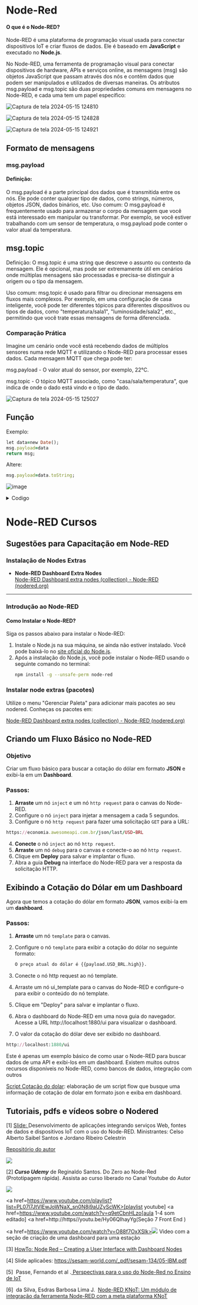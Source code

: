 # Node-Red


#### O que é o Node-RED?
Node-RED é uma plataforma de programação visual usada para conectar dispositivos IoT e criar fluxos de dados. Ele é baseado em **JavaScript** e executado no **Node.js**.

No Node-RED, uma ferramenta de programação visual para conectar dispositivos de hardware, APIs e serviços online, as mensagens (msg) são objetos JavaScript que passam através dos nós e contêm dados que podem ser manipulados e utilizados de diversas maneiras. Os atributos msg.payload e msg.topic são duas propriedades comuns em mensagens no Node-RED, e cada uma tem um papel específico:

![Captura de tela 2024-05-15 124810](https://github.com/mchavesferreira/sebe/assets/63993080/857efca0-bce3-4c91-b5d3-2a3eec879872)

![Captura de tela 2024-05-15 124828](https://github.com/mchavesferreira/sebe/assets/63993080/506fc857-7ad0-4266-917e-9d4a7d0ea50c)

![Captura de tela 2024-05-15 124921](https://github.com/mchavesferreira/sebe/assets/63993080/a2f06857-d476-4816-9e2e-4d8569add843)


## Formato de mensagens
### msg.payload

#### Definição: 
O msg.payload é a parte principal dos dados que é transmitida entre os nós. Ele pode conter qualquer tipo de dados, como strings, números, objetos JSON, dados binários, etc.
Uso comum: O msg.payload é frequentemente usado para armazenar o corpo da mensagem que você está interessado em manipular ou transformar. Por exemplo, se você estiver trabalhando com um sensor de temperatura, o msg.payload pode conter o valor atual da temperatura.

## msg.topic

Definição: O msg.topic é uma string que descreve o assunto ou contexto da mensagem. Ele é opcional, mas pode ser extremamente útil em cenários onde múltiplas mensagens são processadas e precisa-se distinguir a origem ou o tipo da mensagem.

Uso comum: msg.topic é usado para filtrar ou direcionar mensagens em fluxos mais complexos. Por exemplo, em uma configuração de casa inteligente, você pode ter diferentes tópicos para diferentes dispositivos ou tipos de dados, como "temperatura/sala1", "luminosidade/sala2", etc., permitindo que você trate essas mensagens de forma diferenciada.

### Comparação Prática

Imagine um cenário onde você está recebendo dados de múltiplos sensores numa rede MQTT e utilizando o Node-RED para processar esses dados. Cada mensagem MQTT que chega pode ter:

msg.payload - O valor atual do sensor, por exemplo, 22°C.

msg.topic - O tópico MQTT associado, como "casa/sala/temperatura", que indica de onde o dado está vindo e o tipo de dado.

![Captura de tela 2024-05-15 125027](https://github.com/mchavesferreira/sebe/assets/63993080/b53e99be-1984-4496-9cb8-0ce9ff04bc52)


## Função

Exemplo:

```ruby
let data=new Date();
msg.payload=data
return msg;
```


Altere:  
```ruby
msg.payload=data.toString;
```

![image](https://github.com/mchavesferreira/sebe/assets/63993080/577f6384-9956-43bd-ae77-e4a90b496a8a)

<details><summary>Codigo</summary>
<p>

```ruby
[
    {
        "id": "ad46570c.7c11d8",
        "type": "inject",
        "z": "f6f2187d.f17ca8",
        "name": "",
        "props": [
            {
                "p": "payload"
            },
            {
                "p": "topic",
                "vt": "str"
            }
        ],
        "repeat": "",
        "crontab": "",
        "once": false,
        "onceDelay": 0.1,
        "topic": "",
        "payload": "",
        "payloadType": "date",
        "x": 140,
        "y": 480,
        "wires": [
            [
                "a5ca5a5d.8d7fd"
            ]
        ]
    },
    {
        "id": "a5ca5a5d.8d7fd",
        "type": "http request",
        "z": "f6f2187d.f17ca8",
        "name": "Cotação Dólar",
        "method": "GET",
        "ret": "txt",
        "paytoqs": "ignore",
        "url": "https://economia.awesomeapi.com.br/json/last/USD-BRL",
        "tls": "",
        "persist": false,
        "proxy": "",
        "authType": "",
        "x": 120,
        "y": 540,
        "wires": [
            [
                "7f25f1d1.a10eb8",
                "76d173da70211228"
            ]
        ]
    },
    {
        "id": "7f25f1d1.a10eb8",
        "type": "json",
        "z": "f6f2187d.f17ca8",
        "name": "",
        "property": "payload",
        "action": "",
        "pretty": false,
        "x": 330,
        "y": 540,
        "wires": [
            [
                "d6f506b6.2129b8",
                "22ed231a9ad130c8"
            ]
        ]
    },
    {
        "id": "d6f506b6.2129b8",
        "type": "function",
        "z": "f6f2187d.f17ca8",
        "name": "Formatar Dólar",
        "func": "var high = msg.payload.USDBRL.high;\nvar low = msg.payload.USDBRL.low;\n\nmsg.payload = `O preço atual do dólar é ${high} (alta) / ${low} (baixa).`;\n\nreturn msg;",
        "outputs": 1,
        "timeout": "",
        "noerr": 0,
        "initialize": "",
        "finalize": "",
        "libs": [],
        "x": 500,
        "y": 540,
        "wires": [
            [
                "8900313a.6596f8",
                "d29a739ae590e316"
            ]
        ]
    },
    {
        "id": "8900313a.6596f8",
        "type": "ui_template",
        "z": "f6f2187d.f17ca8",
        "group": "ca22fa0e.65a208",
        "name": "Cotação Dólar",
        "order": 1,
        "width": 10,
        "height": 2,
        "format": "<div style=\"text-align:center;font-size:30px\">{{msg.payload}}</div>",
        "storeOutMessages": true,
        "fwdInMessages": true,
        "resendOnRefresh": true,
        "templateScope": "local",
        "className": "",
        "x": 720,
        "y": 540,
        "wires": [
            []
        ]
    },
    {
        "id": "76d173da70211228",
        "type": "debug",
        "z": "f6f2187d.f17ca8",
        "name": "debug 6",
        "active": false,
        "tosidebar": true,
        "console": false,
        "tostatus": false,
        "complete": "false",
        "statusVal": "",
        "statusType": "auto",
        "x": 260,
        "y": 600,
        "wires": []
    },
    {
        "id": "22ed231a9ad130c8",
        "type": "debug",
        "z": "f6f2187d.f17ca8",
        "name": "debug 7",
        "active": false,
        "tosidebar": true,
        "console": false,
        "tostatus": false,
        "complete": "false",
        "statusVal": "",
        "statusType": "auto",
        "x": 460,
        "y": 600,
        "wires": []
    },
    {
        "id": "d29a739ae590e316",
        "type": "debug",
        "z": "f6f2187d.f17ca8",
        "name": "debug 8",
        "active": false,
        "tosidebar": true,
        "console": false,
        "tostatus": false,
        "complete": "true",
        "targetType": "full",
        "statusVal": "",
        "statusType": "auto",
        "x": 640,
        "y": 600,
        "wires": []
    },
    {
        "id": "ec6a00d39ca4cb03",
        "type": "function",
        "z": "f6f2187d.f17ca8",
        "d": true,
        "name": "function 4",
        "func": "    var dados = msg.payload.USDBRL;\n\n    // Separando cada campo\n    msg.payload = {\n        code: dados.code,\n        codein: dados.codein,\n        name: dados.name,\n        high: dados.high,\n        low: dados.low,\n        varBid: dados.varBid,\n        pctChange: dados.pctChange,\n        bid: dados.bid,\n        ask: dados.ask,\n        timestamp: dados.timestamp,\n        create_date: dados.create_date\n    };\n\n    // Retorna a mensagem modificada para continuar o fluxo\n    return msg;",
        "outputs": 1,
        "timeout": 0,
        "noerr": 0,
        "initialize": "",
        "finalize": "",
        "libs": [],
        "x": 460,
        "y": 680,
        "wires": [
            [
                "fb35721b95f9f506",
                "4431601db61e0556"
            ]
        ]
    },
    {
        "id": "fb35721b95f9f506",
        "type": "debug",
        "z": "f6f2187d.f17ca8",
        "d": true,
        "name": "debug 9",
        "active": true,
        "tosidebar": true,
        "console": false,
        "tostatus": false,
        "complete": "payload",
        "targetType": "msg",
        "statusVal": "",
        "statusType": "auto",
        "x": 520,
        "y": 760,
        "wires": []
    },
    {
        "id": "4431601db61e0556",
        "type": "ui_template",
        "z": "f6f2187d.f17ca8",
        "d": true,
        "group": "ca22fa0e.65a208",
        "name": "Cotação Dólar",
        "order": 3,
        "width": 0,
        "height": 0,
        "format": "<div style=\"\n        font-family: Arial, sans-serif;\n        margin: 20px;\n        background-color: #f4f4f4;\n        color: #333;\n    }\n    table {\n        width: 100%;\n        margin-top: 20px;\n        border-collapse: collapse;\n    }\n    th, td {\n        padding: 8px;\n        text-align: left;\n        border-bottom: 1px solid #ddd;\n    }\n    th {\n        background-color: #4CAF50;\n        color: white;\n    }\n    td {\n        background-color: #f8f8f8;\n    }\n\">\n\n<h1>Cotação do Dólar Americano / Real Brasileiro</h1>\n<table>\n    <tr>\n        <th>Campo</th>\n        <th>Valor</th>\n    </tr>\n    <tr>\n        <td>Código</td>\n        <td>{{msg.payload.USDBRL.code}}</td>\n    </tr>\n    <tr>\n        <td>Código IN</td>\n        <td>{{payload.USDBRL.codein}}</td>\n    </tr>\n    <tr>\n        <td>Nome</td>\n        <td>{{payload.USDBRL.name}}</td>\n    </tr>\n    <tr>\n        <td>Máximo</td>\n        <td>{{msg.payload.high}}</td>\n    </tr>\n    <tr>\n        <td>Mínimo</td>\n        <td>{{payload.USDBRL.low}}</td>\n    </tr>\n    <tr>\n        <td>Variação</td>\n        <td>{{payload.USDBRL.varBid}}</td>\n    </tr>\n    <tr>\n        <td>Mudança Percentual</td>\n        <td>{{payload.USDBRL.pctChange}}%</td>\n    </tr>\n    <tr>\n        <td>Lance</td>\n        <td>{{payload.USDBRL.bid}}</td>\n    </tr>\n    <tr>\n        <td>Pedido</td>\n        <td>{{payload.USDBRL.ask}}</td>\n    </tr>\n    <tr>\n        <td>Timestamp</td>\n        <td>{{payload.USDBRL.timestamp}}</td>\n    </tr>\n    <tr>\n        <td>Data de Criação</td>\n        <td>{{payload.USDBRL.create_date}}</td>\n    </tr>\n</table>\n\n</div>",
        "storeOutMessages": true,
        "fwdInMessages": true,
        "resendOnRefresh": true,
        "templateScope": "local",
        "className": "",
        "x": 660,
        "y": 680,
        "wires": [
            []
        ]
    },
    {
        "id": "ca22fa0e.65a208",
        "type": "ui_group",
        "name": "Cotação Dólar",
        "tab": "84f5f56f.0f223",
        "order": 1,
        "disp": true,
        "width": 10,
        "collapse": false
    },
    {
        "id": "84f5f56f.0f223",
        "type": "ui_tab",
        "name": "Dashboard",
        "icon": "dashboard",
        "order": 1,
        "disabled": false,
        "hidden": false
    }

]

```
</details>

<p>


# Node-RED Cursos

## Sugestões para Capacitação em Node-RED

### Instalação de Nodes Extras

- **Node-RED Dashboard Extra Nodes**  
  [Node-RED Dashboard extra nodes (collection) - Node-RED (nodered.org)](https://nodered.org/)

---

### Introdução ao Node-RED


#### Como Instalar o Node-RED?
Siga os passos abaixo para instalar o Node-RED:

1. Instale o Node.js na sua máquina, se ainda não estiver instalado. Você pode baixá-lo no [site oficial do Node.js](https://nodejs.org/).
2. Após a instalação do Node.js, você pode instalar o Node-RED usando o seguinte comando no terminal:
   ```bash
   npm install -g --unsafe-perm node-red

### Instalar node extras (pacotes)

Utilize o menu "Gerenciar Paleta"  para adicionar mais pacotes ao seu nodered. Conheças os pacotes em:

<a href=https://flows.nodered.org/collection/590bc13ff3a5f005c7d2189bbb563976>Node-RED Dashboard extra nodes (collection) - Node-RED (nodered.org)</a>

## Criando um Fluxo Básico no Node-RED

### Objetivo

Criar um fluxo básico para buscar a cotação do dólar em formato **JSON** e exibi-la em um **Dashboard**.

### Passos:

1. **Arraste** um nó `inject` e um nó `http request` para o canvas do Node-RED.
2. Configure o nó `inject` para injetar a mensagem a cada 5 segundos.
3. Configure o nó `http request` para fazer uma solicitação `GET` para a URL:
```ruby 
https://economia.awesomeapi.com.br/json/last/USD-BRL
```
4. **Conecte** o nó `inject` ao nó `http request`.
5. **Arraste** um nó `debug` para o canvas e conecte-o ao nó `http request`.
6. Clique em **Deploy** para salvar e implantar o fluxo.
7. Abra a guia **Debug** na interface do Node-RED para ver a resposta da solicitação HTTP.


## Exibindo a Cotação do Dólar em um Dashboard

Agora que temos a cotação do dólar em formato **JSON**, vamos exibi-la em um **dashboard**.

### Passos:

1. **Arraste** um nó `template` para o canvas.
2. Configure o nó `template` para exibir a cotação do dólar no seguinte formato:

   ```html
   O preço atual do dólar é {{payload.USD_BRL.high}}.

   ```


3. Conecte o nó http request ao nó template.
4. Arraste um nó ui_template para o canvas do Node-RED e configure-o para exibir o conteúdo do nó template.
5. Clique em "Deploy" para salvar e implantar o fluxo.
6. Abra o dashboard do Node-RED em uma nova guia do navegador. Acesse a URL http://localhost:1880/ui para visualizar o dashboard.
7. O valor da cotação do dólar deve ser exibido no dashboard.
```ruby
http://localhost:1880/ui
```

Este é apenas um exemplo básico de como usar o Node-RED para buscar dados de uma API e exibi-los em um dashboard. Existem muitos outros recursos disponíveis no Node-RED, como bancos de dados, integração com outros


<a href=https://github.com/mchavesferreira/sebe/blob/main/flow_exemplos/cotacao_dolar.json>Script Cotação do dolar</a>: elaboração de um script flow que busque uma informação de cotação de dolar em formato json e exiba em dashboard.

## Tutoriais, pdfs e vídeos sobre o Nodered


[1] <a href=http://inf.ufes.br/~zegonc/material/Redes%20de%20Sensores%20sem%20Fio/Minicurso%20Node-RED.pdf>Slide: <a/> Desenvolvimento de aplicações integrando serviços Web, fontes de dados e dispositivos IoT com o uso do Node-RED. Ministrantes: Celso Alberto Saibel Santos e Jordano Ribeiro Celestrin  

<a href=https://github.com/jordanorc/curso-node-red>Repositório do autor<a/>

<img src=https://raw.githubusercontent.com/jordanorc/curso-node-red/master/assets/minicurso.png>


[2] ***Curso Udemy*** de Reginaldo Santos. Do Zero ao Node-Red (Prototipagem rápida). Assista ao curso liberado no Canal Youtube do Autor 

<img src=https://raw.githubusercontent.com/mchavesferreira/paginaaws/main/cursonodeudemy.png><BR>

<a href=https://www.youtube.com/playlist?list=PL07l7JtVlEwJoWNaX_sn0N8j9aUZyScWK>[playlist youtube] <a/>
<a href=https://www.youtube.com/watch?v=q9etCbnHLzo[aula 1-4 som editado] </a>
<a href=http://https//youtu.be/Hy06QIhayYg(Seção 7 Front End )</a>

<a href=https://www.youtube.com/watch?v=O88f7OxXSlk><img src=https://github.com/mchavesferreira/sebe/blob/main/imagens/video.png>
Video com a seção de criação de uma dashboard para uma estação</a>


<p>[3] <a href="https://nerdiy.de/en/nodered-mit-dashboard-nodes-eine-benutzeroberflaeche-erstellen/" target="_blank">HowTo: Node Red &ndash; Creating a User Interface with Dashboard Nodes</a></p>

<p>[4] Slide aplica&otilde;es: <a href="https://sesam-world.com/_pdf/sesam-134/05-IBM.pdf">https://sesam-world.com/_pdf/sesam-134/05-IBM.pdf</a></p>

<p>[5]&nbsp; Passe, Fernando et al .<a href="http://www2.sbc.org.br/ceacpad/ijcae/v6_n1_dec_2017/IJCAE_v6_n1_dez_2017_paper_6_vf.pdf"> Perspectivas para o uso do Node-Red no Ensino de IoT</a></p>

<p>[6]&nbsp; da Silva, Esdras Barbosa Lima J.&nbsp; <a href="https://www.cin.ufpe.br/~tg/2020-3/TG_EC/tg_eblsj.pdf">Node-RED KNoT: Um m&oacute;dulo de integra&ccedil;&atilde;o da ferramenta Node-RED com a meta plataforma KNoT</a></p>



